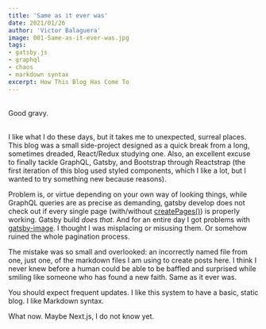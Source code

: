 ```yaml
---
title: 'Same as it ever was'
date: 2021/01/26
author: 'Victor Balaguera'
image: 001-Same-as-it-ever-was.jpg
tags: 
- gatsby.js 
- graphql 
- chaos
- markdown syntax
excerpt: How This Blog Has Come To
---
```

<br>
Good gravy.
<br><br>

<p>I like what I do these days, but it takes me to unexpected, surreal places. This blog was a small side-project designed as a quick break from a long, sometimes dreaded, React/Redux studying one. Also, an excellent excuse to finally tackle GraphQL, Gatsby, and Bootstrap  through Reactstrap (the first iteration of this blog used styled components, which I like a lot, but I wanted to try something new because reasons).</p> 

<p>Problem is, or virtue depending on your own way of looking things, while GraphQL queries are as precise as demanding, gatsby develop does not check out if every single page (with/without <a href="https://www.gatsbyjs.com/docs/tutorial/part-seven/" target="_blank">createPages()</a>) is properly working. Gatsby build <em>does that</em>. And for an entire day I got problems with <a href="https://www.gatsbyjs.com/plugins/gatsby-image/" target="_blank">gatsby-image</a>. I thought I was misplacing or misusing them. Or somehow ruined the whole pagination process.</p>

<p>The mistake was so small and overlooked: an incorrectly named file from one, just one, of the markdown files I am using to create posts here. I think I never knew before a human could be able to be baffled and surprised while smiling like someone who has found a new faith. Same as it ever was.</p> 

<p>You should expect frequent updates. I like this system to have a basic, static blog. I like Markdown syntax.</p> 

<p>What now. Maybe Next.js, I do not know yet.</p> <br>
